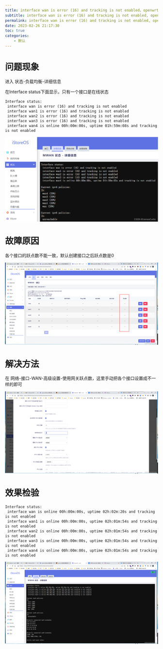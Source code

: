 ```yaml
---
title: interface wan is error (16) and tracking is not enabled，openwrt iStoreOS软路由mwan3负载均衡报错
subtitle: interface wan is error (16) and tracking is not enabled, openwrt iStoreOS soft routing mwan3 load balancing error
permalink: interface wan is error (16) and tracking is not enabled, openwrt iStoreOS soft routing mwan3 load balancing error
date: 2023-02-26 21:17:30
toc: true
categories: 
    - 默认
---
```


#  问题现象

进入 状态-负载均衡-详细信息

在Interface status下面显示，只有一个接口是在线状态

```
Interface status:
 interface wan is error (16) and tracking is not enabled
 interface wan1 is error (16) and tracking is not enabled
 interface wan2 is error (16) and tracking is not enabled
 interface wan3 is error (16) and tracking is not enabled
 interface wan4 is online 00h:00m:00s, uptime 01h:59m:08s and tracking is not enabled
```


![16936366885391693636687849.png](https://raw.githubusercontent.com/james-curtis/blog-img/img/img/16936366885391693636687849.png)

# 故障原因

各个接口的跃点数不能一致，默认创建接口之后跃点数是0

![16936367075351693636706779.png](https://raw.githubusercontent.com/james-curtis/blog-img/img/img/16936367075351693636706779.png)

# 解决方法

在 网络-接口-WAN-高级设置-使用网关跃点数，这里手动把各个接口设置成不一样的即可 

![16936367195391693636718808.png](https://raw.githubusercontent.com/james-curtis/blog-img/img/img/16936367195391693636718808.png)

# 效果检验

```
Interface status:
 interface wan is online 00h:00m:00s, uptime 02h:02m:20s and tracking is not enabled
 interface wan1 is online 00h:00m:00s, uptime 02h:01m:54s and tracking is not enabled
 interface wan2 is online 00h:00m:00s, uptime 02h:01m:54s and tracking is not enabled
 interface wan3 is online 00h:00m:00s, uptime 02h:01m:54s and tracking is not enabled
 interface wan4 is online 00h:00m:00s, uptime 02h:01m:54s and tracking is not enabled
```


![16936367395351693636738707.png](https://raw.githubusercontent.com/james-curtis/blog-img/img/img/16936367395351693636738707.png)